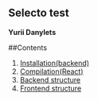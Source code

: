 
## Selecto test
**Yurii Danylets**

##Contents
1. [Installation(backend)](./docs/installation.md)
2. [Compilation(React)](./docs/compilation.md)
3. [Backend structure](./docs/backend_structure.md)
4. [Frontend structure](./docs/frontend_structure.md)